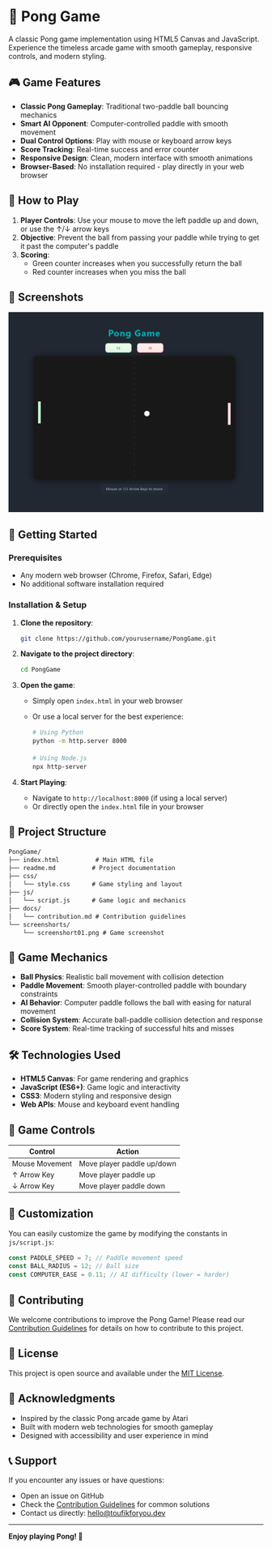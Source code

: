 # 🏓 Pong Game

A classic Pong game implementation using HTML5 Canvas and JavaScript. Experience the timeless arcade game with smooth gameplay, responsive controls, and modern styling.

## 🎮 Game Features

- **Classic Pong Gameplay**: Traditional two-paddle ball bouncing mechanics
- **Smart AI Opponent**: Computer-controlled paddle with smooth movement
- **Dual Control Options**: Play with mouse or keyboard arrow keys
- **Score Tracking**: Real-time success and error counter
- **Responsive Design**: Clean, modern interface with smooth animations
- **Browser-Based**: No installation required - play directly in your web browser

## 🎯 How to Play

1. **Player Controls**: Use your mouse to move the left paddle up and down, or use the ↑/↓ arrow keys
2. **Objective**: Prevent the ball from passing your paddle while trying to get it past the computer's paddle
3. **Scoring**:
   - Green counter increases when you successfully return the ball
   - Red counter increases when you miss the ball

## 📸 Screenshots

![Pong Game Screenshot](screenshorts/screenshort01.png)

## 🚀 Getting Started

### Prerequisites

- Any modern web browser (Chrome, Firefox, Safari, Edge)
- No additional software installation required

### Installation & Setup

1. **Clone the repository**:

   ```bash
   git clone https://github.com/yourusername/PongGame.git
   ```

2. **Navigate to the project directory**:

   ```bash
   cd PongGame
   ```

3. **Open the game**:

   - Simply open `index.html` in your web browser
   - Or use a local server for the best experience:

     ```bash
     # Using Python
     python -m http.server 8000

     # Using Node.js
     npx http-server
     ```

4. **Start Playing**:
   - Navigate to `http://localhost:8000` (if using a local server)
   - Or directly open the `index.html` file in your browser

## 📁 Project Structure

```
PongGame/
├── index.html          # Main HTML file
├── readme.md          # Project documentation
├── css/
│   └── style.css      # Game styling and layout
├── js/
│   └── script.js      # Game logic and mechanics
├── docs/
│   └── contribution.md # Contribution guidelines
└── screenshorts/
    └── screenshort01.png # Game screenshot
```

## 🎨 Game Mechanics

- **Ball Physics**: Realistic ball movement with collision detection
- **Paddle Movement**: Smooth player-controlled paddle with boundary constraints
- **AI Behavior**: Computer paddle follows the ball with easing for natural movement
- **Collision System**: Accurate ball-paddle collision detection and response
- **Score System**: Real-time tracking of successful hits and misses

## 🛠️ Technologies Used

- **HTML5 Canvas**: For game rendering and graphics
- **JavaScript (ES6+)**: Game logic and interactivity
- **CSS3**: Modern styling and responsive design
- **Web APIs**: Mouse and keyboard event handling

## 🎯 Game Controls

| Control        | Action                     |
| -------------- | -------------------------- |
| Mouse Movement | Move player paddle up/down |
| ↑ Arrow Key    | Move player paddle up      |
| ↓ Arrow Key    | Move player paddle down    |

## 🔧 Customization

You can easily customize the game by modifying the constants in `js/script.js`:

```javascript
const PADDLE_SPEED = 7; // Paddle movement speed
const BALL_RADIUS = 12; // Ball size
const COMPUTER_EASE = 0.11; // AI difficulty (lower = harder)
```

## 🤝 Contributing

We welcome contributions to improve the Pong Game! Please read our [Contribution Guidelines](docs/contribution.md) for details on how to contribute to this project.

## 📄 License

This project is open source and available under the [MIT License](LICENSE).

## 🎉 Acknowledgments

- Inspired by the classic Pong arcade game by Atari
- Built with modern web technologies for smooth gameplay
- Designed with accessibility and user experience in mind

## 📞 Support

If you encounter any issues or have questions:

- Open an issue on GitHub
- Check the [Contribution Guidelines](docs/contribution.md) for common solutions
- Contact us directly: [hello@toufikforyou.dev](mailto:hello@toufikforyou.dev)

---

**Enjoy playing Pong! 🏓**
